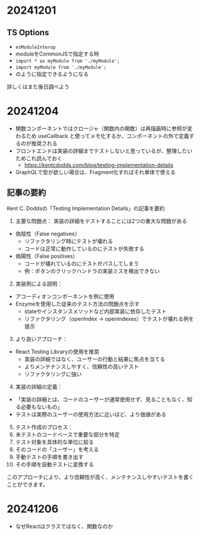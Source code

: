 # 20241201
## TS Options
- `esModuleInterop`
- moduleをCommonJSで指定する時
- `import * as myModule from './myModule';`
- `import myModule from './myModule';`
- のように指定できるようになる

詳しくはまた後日調べよう

# 20241204
 - 関数コンポーネントではクロージャ（関数内の関数）は再描画時に参照が変わるため useCallback と使ってメモ化するか、コンポーネントの外で定義するのが推奨される
 - フロントエンドは実装の詳細までテストしないと思っているが、整理したいためこれ読んでおく
   - https://kentcdodds.com/blog/testing-implementation-details
 - GraphQLで型が欲しい場合は、Fragment化すればそれ単体で使える

## 記事の要約

Kent C. Doddsの「Testing Implementation Details」の記事を要約

1. 主要な問題点：
実装の詳細をテストすることには2つの重大な問題がある
- 偽陰性（False negatives）
  - リファクタリング時にテストが壊れる
  - コードは正常に動作しているのにテストが失敗する
- 偽陽性（False positives）
  - コードが壊れているのにテストがパスしてしまう
  - 例：ボタンのクリックハンドラの実装ミスを検出できない

2. 実装例による説明：
- アコーディオンコンポーネントを例に使用
- Enzymeを使用した従来のテスト方法の問題点を示す
  - stateやインスタンスメソッドなど内部実装に依存したテスト
  - リファクタリング（openIndex → openIndexes）でテストが壊れる例を提示

3. より良いアプローチ：
- React Testing Libraryの使用を推奨
  - 実装の詳細ではなく、ユーザーの行動と結果に焦点を当てる
  - よりメンテナンスしやすく、信頼性の高いテスト
  - リファクタリングに強い

4. 実装の詳細の定義：
- 「実装の詳細とは、コードのユーザーが通常使用せず、見ることもなく、知る必要もないもの」
- テストは実際のユーザーの使用方法に近いほど、より価値がある

5. テスト作成のプロセス：
1. 未テストのコードベースで重要な部分を特定
2. テスト対象を具体的な単位に絞る
3. そのコードの「ユーザー」を考える
4. 手動テストの手順を書き出す
5. その手順を自動テストに変換する

このアプローチにより、より信頼性が高く、メンテナンスしやすいテストを書くことができます。​​​​​​​​​​​​​​​​

# 20241206
 - なぜReactはクラスではなく、関数なのか



